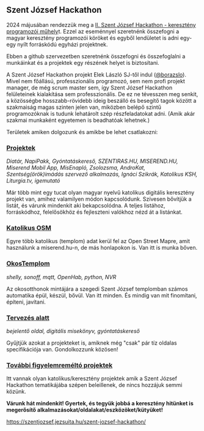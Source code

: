 ## Szent József Hackathon

2024 májusában rendezzük meg a [II. Szent József Hackathon - keresztény programozói műhely](https://www.facebook.com/events/890595452760710)t. 
Ezzel az eseménnyel szeretnénk összefogni a magyar keresztény programozói köröket és egyből lendületet is adni egy-egy nyílt forráskódú egyházi projektnek.

Ebben a github szervezetben szeretnénk összefogni és összefoglalni a munkáinkat és a projektek egy részének helyet is biztosítani.

A Szent József Hackathon projekt Elek László SJ-től indul ([@borazslo](https://github.com/borazslo)).
Mivel nem főállású, professzionális programozó, sem nem profi projekt manager, de még scrum master sem, így Szent József Hackathon felületeinek kialakítása sem professzionális. 
De ez ne tévesszen meg senkit, a közösségbe hosszabb-rövidebb ideig beszálló és besegítő tagok között a szakmaiság magas szinten jelen van, miközben belépő szintű programozóknak is tudunk lehatárolt szép részfeladatokat adni. (Amik akár szakmai munkaként egyetemen is beadhatóak lehetnek.)

Területek amiken dolgozunk és amikbe be lehet csatlakozni:

### [Projektek](/projektek.md)
*Diatár, NapiPakk, Gyóntatáskereső, SZENTIRAS.HU, MISEREND.HU, Miserend Mobil App, MisEnapló, Zsolozsma, AndroKat, Szentség(örök)imádás szervező alkalmazás, Ignáci Szikrák, Katolikus KSH, Liturgia.tv, igemutató*

Már több mint egy tucat olyan magyar nyelvű katolikus digitális keresztény projekt van, amihez valamilyen módon kapcsolódunk. Szívesen bővítjük a listát, és várunk mindenkit aki bekapcsolódna. A teljes listához, forráskódhoz, felelősökhöz és fejleszteni valókhoz nézd át a listánkat.

### [Katolikus OSM](/katolikusOSM.md)
Egyre több katolikus (templom) adat kerül fel az Open Street Mapre, amit használunk a miserend.hu-n, de más honlapokon is. Van itt is munka bőven.

### [OkosTemplom](/okostemplom.md)
*shelly, sonoff, mqtt, OpenHab, python, NVR*

Az okosotthonok mintájára a szegedi Szent József templomban számos automatika épül, készül, bővül. Van itt minden. És mindig van mit finomítani, építeni, javítani.

### [Tervezés alatt](/tervezesalatt.md)
*bejelentő oldal, digitális misekönyv, gyóntatáskereső*

Gyűjtjük azokat a projekteket is, amiknek még "csak" pár tíz oldalas specifikációja van. Gondolkozzunk közösen!

### [További figyelemreméltó projektek](/figyelemremmeltoak.md)
Itt vannak olyan katolikus/keresztény projektek amik a Szent József Hackathon tematikájába szépen beleillenek, de nincs hozzájuk semmi közünk.



**Várunk hát mindenkit! Gyertek, és tegyük jobbá a keresztény hitünket is megerősítő alkalmazásokat/oldalakat/eszközöket/kütyüket!**

https://szentjozsef.jezsuita.hu/szent-jozsef-hackathon/
